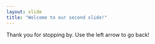 ```yaml
---
layout: slide
title: "Welcome to our second slide!"
---
```

Thank you for stopping by.
Use the left arrow to go back!
